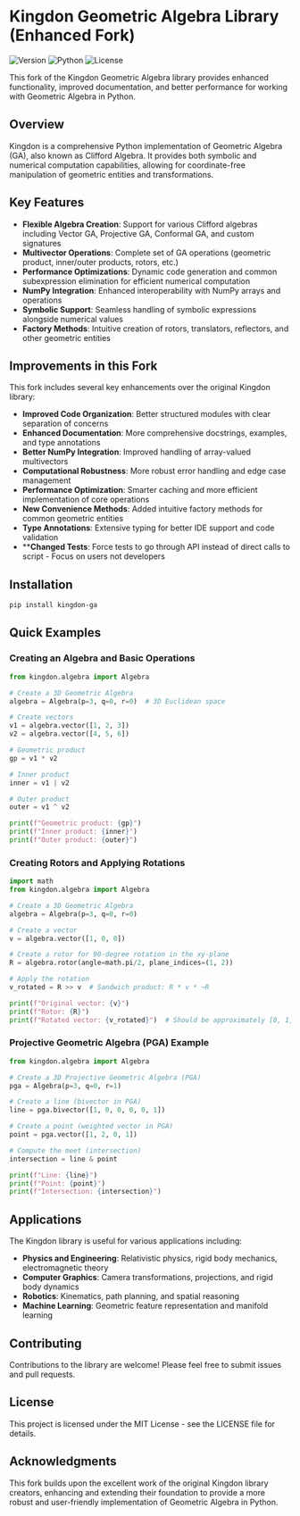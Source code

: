 # Kingdon Geometric Algebra Library (Enhanced Fork)

![Version](https://img.shields.io/badge/version-0.3.0-blue)
![Python](https://img.shields.io/badge/python-3.7%2B-blue)
![License](https://img.shields.io/badge/license-MIT-green)

This fork of the Kingdon Geometric Algebra library provides enhanced functionality, improved documentation, and better performance for working with Geometric Algebra in Python.

## Overview

Kingdon is a comprehensive Python implementation of Geometric Algebra (GA), also known as Clifford Algebra. It provides both symbolic and numerical computation capabilities, allowing for coordinate-free manipulation of geometric entities and transformations.

## Key Features

- **Flexible Algebra Creation**: Support for various Clifford algebras including Vector GA, Projective GA, Conformal GA, and custom signatures
- **Multivector Operations**: Complete set of GA operations (geometric product, inner/outer products, rotors, etc.)
- **Performance Optimizations**: Dynamic code generation and common subexpression elimination for efficient numerical computation
- **NumPy Integration**: Enhanced interoperability with NumPy arrays and operations
- **Symbolic Support**: Seamless handling of symbolic expressions alongside numerical values
- **Factory Methods**: Intuitive creation of rotors, translators, reflectors, and other geometric entities

## Improvements in this Fork

This fork includes several key enhancements over the original Kingdon library:

- **Improved Code Organization**: Better structured modules with clear separation of concerns
- **Enhanced Documentation**: More comprehensive docstrings, examples, and type annotations
- **Better NumPy Integration**: Improved handling of array-valued multivectors
- **Computational Robustness**: More robust error handling and edge case management
- **Performance Optimization**: Smarter caching and more efficient implementation of core operations
- **New Convenience Methods**: Added intuitive factory methods for common geometric entities
- **Type Annotations**: Extensive typing for better IDE support and code validation
- ****Changed Tests**: Force tests to go through API instead of direct calls to script - Focus on users not developers

## Installation

```bash
pip install kingdon-ga
```

## Quick Examples

### Creating an Algebra and Basic Operations

```python
from kingdon.algebra import Algebra

# Create a 3D Geometric Algebra
algebra = Algebra(p=3, q=0, r=0)  # 3D Euclidean space

# Create vectors
v1 = algebra.vector([1, 2, 3])
v2 = algebra.vector([4, 5, 6])

# Geometric product
gp = v1 * v2

# Inner product
inner = v1 | v2

# Outer product
outer = v1 ^ v2

print(f"Geometric product: {gp}")
print(f"Inner product: {inner}")
print(f"Outer product: {outer}")
```

### Creating Rotors and Applying Rotations

```python
import math
from kingdon.algebra import Algebra

# Create a 3D Geometric Algebra
algebra = Algebra(p=3, q=0, r=0)

# Create a vector
v = algebra.vector([1, 0, 0])

# Create a rotor for 90-degree rotation in the xy-plane
R = algebra.rotor(angle=math.pi/2, plane_indices=(1, 2))

# Apply the rotation
v_rotated = R >> v  # Sandwich product: R * v * ~R

print(f"Original vector: {v}")
print(f"Rotor: {R}")
print(f"Rotated vector: {v_rotated}")  # Should be approximately [0, 1, 0]
```

### Projective Geometric Algebra (PGA) Example

```python
from kingdon.algebra import Algebra

# Create a 3D Projective Geometric Algebra (PGA)
pga = Algebra(p=3, q=0, r=1)

# Create a line (bivector in PGA)
line = pga.bivector([1, 0, 0, 0, 0, 1])

# Create a point (weighted vector in PGA)
point = pga.vector([1, 2, 0, 1])

# Compute the meet (intersection)
intersection = line & point

print(f"Line: {line}")
print(f"Point: {point}")
print(f"Intersection: {intersection}")
```

## Applications

The Kingdon library is useful for various applications including:

- **Physics and Engineering**: Relativistic physics, rigid body mechanics, electromagnetic theory
- **Computer Graphics**: Camera transformations, projections, and rigid body dynamics
- **Robotics**: Kinematics, path planning, and spatial reasoning
- **Machine Learning**: Geometric feature representation and manifold learning

## Contributing

Contributions to the library are welcome! Please feel free to submit issues and pull requests.

## License

This project is licensed under the MIT License - see the LICENSE file for details.

## Acknowledgments

This fork builds upon the excellent work of the original Kingdon library creators, enhancing and extending their foundation to provide a more robust and user-friendly implementation of Geometric Algebra in Python.
